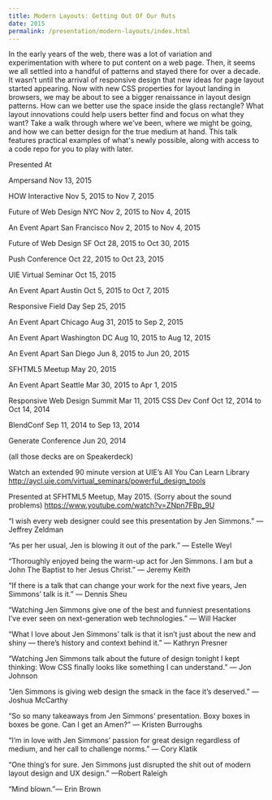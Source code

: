 ```yaml
---
title: Modern Layouts: Getting Out Of Our Ruts
date: 2015
permalink: /presentation/modern-layouts/index.html
---
```

In the early years of the web, there was a lot of variation and experimentation with where to put content on a web page. Then, it seems we all settled into a handful of patterns and stayed there for over a decade. It wasn’t until the arrival of responsive design that new ideas for page layout started appearing. Now with new CSS properties for layout landing in browsers, we may be about to see a bigger renaissance in layout design patterns. How can we better use the space inside the glass rectangle? What layout innovations could help users better find and focus on what they want? Take a walk through where we’ve been, where we might be going, and how we can better design for the true medium at hand. This talk features practical examples of what's newly possible, along with access to a code repo for you to play with later. 


Presented At

Ampersand
Nov 13, 2015

HOW Interactive
Nov 5, 2015 to Nov 7, 2015

Future of Web Design NYC
Nov 2, 2015 to Nov 4, 2015

An Event Apart San Francisco
Nov 2, 2015 to Nov 4, 2015

Future of Web Design SF
Oct 28, 2015 to Oct 30, 2015

Push Conference
Oct 22, 2015 to Oct 23, 2015

UIE Virtual Seminar
Oct 15, 2015

An Event Apart Austin
Oct 5, 2015 to Oct 7, 2015

Responsive Field Day
Sep 25, 2015

An Event Apart Chicago
Aug 31, 2015 to Sep 2, 2015

An Event Apart Washington DC
Aug 10, 2015 to Aug 12, 2015

An Event Apart San Diego
Jun 8, 2015 to Jun 20, 2015

SFHTML5 Meetup
May 20, 2015

An Event Apart Seattle
Mar 30, 2015 to Apr 1, 2015

Responsive Web Design Summit
Mar 11, 2015
CSS Dev Conf
Oct 12, 2014 to Oct 14, 2014

BlendConf
Sep 11, 2014 to Sep 13, 2014

Generate Conference
Jun 20, 2014

(all those decks are on Speakerdeck)

Watch an extended 90 minute version at UIE’s All You Can Learn Library
http://aycl.uie.com/virtual_seminars/powerful_design_tools

Presented at SFHTML5 Meetup, May 2015. (Sorry about the sound problems)
https://www.youtube.com/watch?v=ZNpn7FBp_9U


“I wish every web designer could see this presentation by Jen Simmons.” — Jeffrey Zeldman

“As per her usual, Jen is blowing it out of the park.” — Estelle Weyl

“Thoroughly enjoyed being the warm-up act for Jen Simmons. I am but a John The Baptist to her Jesus Christ.” — Jeremy Keith

“If there is a talk that can change your work for the next five years, Jen Simmons’ talk is it.” — Dennis Sheu

“Watching Jen Simmons give one of the best and funniest presentations I’ve ever seen on next-generation web technologies.” — Will Hacker

“What I love about Jen Simmons’ talk is that it isn’t just about the new and shiny — there’s history and context behind it.” — Kathryn Presner

“Watching Jen Simmons talk about the future of design tonight I kept thinking: Wow CSS finally looks like something I can understand.” — Jon Johnson

“Jen Simmons is giving web design the smack in the face it’s deserved.” — Joshua McCarthy

“So so many takeaways from Jen Simmons’ presentation. Boxy boxes in boxes be gone. Can I get an Amen?” — Kristen Burroughs

“I’m in love with Jen Simmons’ passion for great design regardless of medium, and her call to challenge norms.” — Cory Klatik

“One thing’s for sure. Jen Simmons just disrupted the shit out of modern layout design and UX design.” —Robert Raleigh

“Mind blown.”— Erin Brown